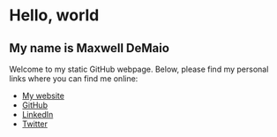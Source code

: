 # Hello, world

## My name is Maxwell DeMaio

Welcome to my static GitHub webpage. Below, please find my personal links where you can find me online:

- [My website](https://maxdemaio.com/)
- [GitHub](https://github.com/maxdemaio)
- [LinkedIn](https://www.linkedin.com/in/maxdemaio)
- [Twitter](https://twitter.com/maxwelldemaio)         
